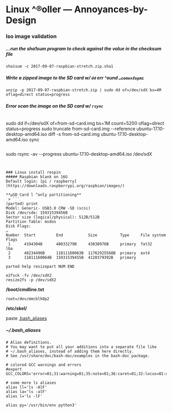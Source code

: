 # Linux ^®oller — Annoyances-by-Design
### Iso image validation
##### …run the sha1sum program to check against the value in the checksum file
```
sha1sum -c 2017-09-07-raspbian-stretch.zip.sha1
```

##### Write a zipped image to the SD card w/ `dd` err ^ound ~~`…conv=fsync`~~
```
unzip -p 2017-09-07-raspbian-stretch.zip | sudo dd of=/dev/sdX bs=4M oflag=direct status=progress
```

##### Error scan the image on the SD card w/ `rsync`
> ```
sudo dd if=/dev/sdX of=from-sd-card.img bs=1M count=5200 oflag=direct status=progress
sudo truncate from-sd-card.img --reference ubuntu-17.10-desktop-amd64.iso
diff -s from-sd-card.img ubuntu-17.10-desktop-amd64.iso
sync
```

```
sudo rsync -av --progress ubuntu-17.10-desktop-amd64.iso /dev/sdX
```


### Linux install respin
##### Raspbian blank on 16G
Default login: [pi / raspberry](https://downloads.raspberrypi.org/raspbian/images/)

**µSD Card l ^only partitioning**
 > ```
(parted) print                                                            
Model: Generic- USB3.0 CRW -SD (scsi)
Disk /dev/sde: 15931539456B
Sector size (logical/physical): 512B/512B
Partition Table: msdos
Disk Flags: 
…
Number  Start         End           Size          Type     File system  Flags
 1      4194304B      48033279B     43838976B     primary  fat32        lba
 2      48234496B     11811160063B  11762925568B  primary  ext4
 3      11811160064B  15931539455B  4120379392B   primary
```

```
parted help resizepart NUM END
```

```
e2fsck -fv /dev/sdX2
resize2fs -p /dev/sdX2
```

**/boot/cmdline.txt**
```
root=/dev/mmcblk0p2
```

**/etc/skel/**

paste [.bash_aliases][shell-bashAliases]


[shell-bashAliases]: #bash_aliases


##### ~/.bash_aliases
```
# Alias definitions.
# You may want to put all your additions into a separate file like
# ~/.bash_aliases, instead of adding them here directly.
# See /usr/share/doc/bash-doc/examples in the bash-doc package.

# colored GCC warnings and errors
#export GCC_COLORS='error=01;31:warning=01;35:note=01;36:caret=01;32:locus=01:quote=01'

# some more ls aliases
alias ll='ls -AlF'
alias la='ls -alF'
alias l='ls -lF'

alias py='/usr/bin/env python3'
```
